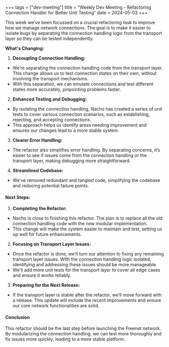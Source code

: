 +++
tags = ["dev-meeting"]
title = "Weekly Dev Meeting - Refactoring Connection Handler for Better Unit Testing" 
date = 2024-05-03
+++

This week we've been focussed on a crucial refactoring task to improve how we manage
network connections. The goal is to make it easier to isolate bugs by separating the
connection handling logic from the transport layer so they can be tested independently.

**What's Changing:**

1. **Decoupling Connection Handling:**
  - We’re separating the connection handling code from the transport layer. This
    change allows us to test connection states on their own, without involving
    the transport mechanisms.
  - With this separation, we can emulate connections and test different states
    more accurately, pinpointing problems faster.

2. **Enhanced Testing and Debugging:**
  - By isolating the connection handling, Nacho has created a series of unit
    tests to cover various connection scenarios, such as establishing,
    rejecting, and accepting connections.
  - This approach helps us identify areas needing improvement and ensures our
    changes lead to a more stable system.

3. **Clearer Error Handling:**
  - The refactor also simplifies error handling. By separating concerns, it’s
    easier to see if issues come from the connection handling or the transport
    layer, making debugging more straightforward.

4. **Streamlined Codebase:**
  - We've removed redundant and tangled code, simplifying the codebase and
    reducing potential failure points.

#### Next Steps:

1. **Completing the Refactor:**
  - Nacho is close to finishing this refactor. The plan is to replace all the
    old connection handling code with the new modular implementation.
  - This change will make the system easier to maintain and test, setting us up
    well for future enhancements.

2. **Focusing on Transport Layer Issues:**
  - Once the refactor is done, we'll turn our attention to fixing any remaining
    transport layer issues. With the connection handling logic isolated,
    identifying and addressing these issues should be more manageable.
  - We'll add more unit tests for the transport layer to cover all edge cases
    and ensure it works reliably.

3. **Preparing for the Next Release:**
  - If the transport layer is stable after the refactor, we’ll move forward with
    a release. This update will include the recent improvements and ensure our
    core network functionalities are solid.

#### Conclusion

This refactor should be the last step before launching the Freenet network. By 
modularizing the connection handling, we can test more thoroughly and fix issues 
more quickly, leading to a more stable platform.